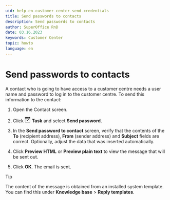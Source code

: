 ```yaml
---
uid: help-en-customer-center-send-credentials
title: Send passwords to contacts
description: Send passwords to contacts
author: SuperOffice RnD
date: 03.16.2023
keywords: Customer Center
topic: howto
language: en
---
```


# Send passwords to contacts

A contact who is going to have access to a customer centre needs a user name and password to log in to the customer centre. To send this information to the contact:

1. Open the Contact screen.

2. Click ![icon][img1] **Task** and select **Send password**.

3. In the **Send password to contact** screen, verify that the contents of the **To** (recipient address), **From** (sender address) and **Subject** fields are correct. Optionally, adjust the data that was inserted automatically.

4. Click **Preview HTML** or **Preview plain text** to view the message that will be sent out.

5. Click **OK**. The email is sent.

> [!TIP]
> The content of the message is obtained from an installed system template. You can find this under **Knowledge base** > **Reply templates**.

<!-- Referenced links -->

<!-- Referenced images -->
[img1]: ../../../../common/icons/task.png
